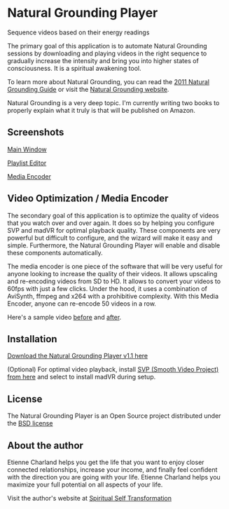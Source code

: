 # Natural Grounding Player
Sequence videos based on their energy readings

The primary goal of this application is to automate Natural Grounding sessions by downloading and playing videos in the right sequence to gradually increase the intensity and bring you into higher states of consciousness. It is a spiritual awakening tool.

To learn more about Natural Grounding, you can read the <a href="https://www.shamanicattraction.com/files/ngguide2011.pdf">2011 Natural Grounding Guide</a> or visit the <a href="http://www.naturalgrounding.net/">Natural Grounding website</a>.

Natural Grounding is a very deep topic. I'm currently writing two books to properly explain what it truly is that will be published on Amazon.

## Screenshots
<a href="https://raw.githubusercontent.com/mysteryx93/NaturalGroundingPlayer/master/Setup/Screenshots/Screenshot1.png">Main Window</a>

<a href="https://raw.githubusercontent.com/mysteryx93/NaturalGroundingPlayer/master/Setup/Screenshots/Screenshot2.png">Playlist Editor</a>

<a href="https://raw.githubusercontent.com/mysteryx93/NaturalGroundingPlayer/master/Setup/Screenshots/Screenshot3.png">Media Encoder</a>

## Video Optimization / Media Encoder

The secondary goal of this application is to optimize the quality of videos that you watch over and over again. It does so by helping you configure SVP and madVR for optimal playback quality. These components are very powerful but difficult to configure, and the wizard will make it easy and simple. Furthermore, the Natural Grounding Player will enable and disable these components automatically.

The media encoder is one piece of the software that will be very useful for anyone looking to increase the quality of their videos. It allows upscaling and re-encoding videos from SD to HD. It allows to convert your videos to 60fps with just a few clicks. Under the hood, it uses a combination of AviSynth, ffmpeg and x264 with a prohibitive complexity. With this Media Encoder, anyone can re-encode 50 videos in a row.

Here's a sample video <a href="https://www.spiritualselftransformation.com/files/media-encoder-old.mpg">before</a> and <a href="https://www.spiritualselftransformation.com/files/media-encoder-new.mkv">after</a>.

## Installation

<a href="https://github.com/mysteryx93/NaturalGroundingPlayer/releases">Download the Natural Grounding Player v1.1 here</a>

(Optional) For optimal video playback, install <a href="http://svp-team.com/">SVP (Smooth Video Project) from here</a> and select to install madVR during setup.

## License

The Natural Grounding Player is an Open Source project distributed under the <a href="https://github.com/mysteryx93/NaturalGroundingPlayer/blob/master/Setup/LICENSE.md">BSD license</a>

## About the author

Etienne Charland helps you get the life that you want to enjoy closer connected relationships, increase your income, and finally feel confident with the direction you are going with your life. Etienne Charland helps you maximize your full potential on all aspects of your life.

Visit the author's website at <a href="https://www.spiritualselftransformation.com">Spiritual Self Transformation</a>

